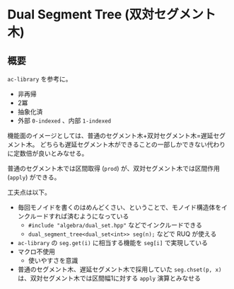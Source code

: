 # Dual Segment Tree (双対セグメント木)

## 概要

`ac-library` を参考に。

- 非再帰
- 2冪
- 抽象化済
- 外部 `0-indexed` 、内部 `1-indexed`


機能面のイメージとしては、普通のセグメント木+双対セグメント木=遅延セグメント木。
どちらも遅延セグメント木ができることの一部しかできない代わりに定数倍が良いとみなせる。

普通のセグメント木では区間取得 (`prod`) が、双対セグメント木では区間作用 (`apply`) ができる。

工夫点は以下。

- 毎回モノイドを書くのはめんどくさい、ということで、モノイド構造体をインクルードすれば済むようになっている
    - `#include "algebra/dual_set.hpp"` などでインクルードできる
    - `dual_segment_tree<dual_set<int>> seg(n);` などで RUQ が使える
- `ac-library` の `seg.get(i)` に相当する機能を `seg[i]` で実現している
- マクロ不使用
    - 使いやすさを意識
- 普通のセグメント木、遅延セグメント木で採用していた `seg.chset(p, x)` は、双対セグメント木では区間幅1に対する `apply` 演算とみなせる
